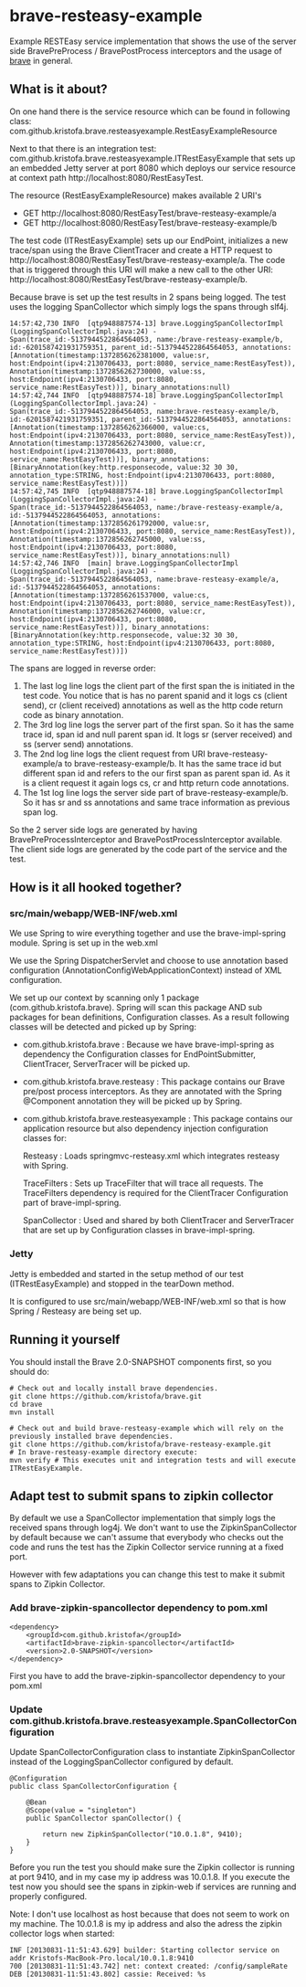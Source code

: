 # brave-resteasy-example #

Example RESTEasy service implementation that shows the use of the server side BravePreProcess / BravePostProcess interceptors 
and the usage of [brave](https://github.com/kristofa/brave) in general.

## What is it about? ##

On one hand there is the service resource which can be found in following class: 
com.github.kristofa.brave.resteasyexample.RestEasyExampleResource

Next to that there is an integration test: com.github.kristofa.brave.resteasyexample.ITRestEasyExample that sets up
an embedded Jetty server at port 8080 which deploys our service resource at context path http://localhost:8080/RestEasyTest.

The resource (RestEasyExampleResource) makes available 2 URI's

*   GET http://localhost:8080/RestEasyTest/brave-resteasy-example/a
*   GET http://localhost:8080/RestEasyTest/brave-resteasy-example/b


The test code (ITRestEasyExample) sets up our EndPoint, initializes a new trace/span using the Brave ClientTracer
and create a HTTP request to http://localhost:8080/RestEasyTest/brave-resteasy-example/a. The code that is triggered through
this URI will make a new call to the other URI: http://localhost:8080/RestEasyTest/brave-resteasy-example/b.

Because brave is set up the test results in 2 spans being logged. The test uses the logging SpanCollector which simply logs the spans through slf4j.

    14:57:42,730 INFO  [qtp948887574-13] brave.LoggingSpanCollectorImpl (LoggingSpanCollectorImpl.java:24) - Span(trace_id:-5137944522864564053, name:/brave-resteasy-example/b, id:-6201587421931759351, parent_id:-5137944522864564053, annotations:[Annotation(timestamp:1372856262381000, value:sr, host:Endpoint(ipv4:2130706433, port:8080, service_name:RestEasyTest)), Annotation(timestamp:1372856262730000, value:ss, host:Endpoint(ipv4:2130706433, port:8080, service_name:RestEasyTest))], binary_annotations:null)
    14:57:42,744 INFO  [qtp948887574-18] brave.LoggingSpanCollectorImpl (LoggingSpanCollectorImpl.java:24) - Span(trace_id:-5137944522864564053, name:brave-resteasy-example/b, id:-6201587421931759351, parent_id:-5137944522864564053, annotations:[Annotation(timestamp:1372856262366000, value:cs, host:Endpoint(ipv4:2130706433, port:8080, service_name:RestEasyTest)), Annotation(timestamp:1372856262743000, value:cr, host:Endpoint(ipv4:2130706433, port:8080, service_name:RestEasyTest))], binary_annotations:[BinaryAnnotation(key:http.responsecode, value:32 30 30, annotation_type:STRING, host:Endpoint(ipv4:2130706433, port:8080, service_name:RestEasyTest))])
    14:57:42,745 INFO  [qtp948887574-18] brave.LoggingSpanCollectorImpl (LoggingSpanCollectorImpl.java:24) - Span(trace_id:-5137944522864564053, name:/brave-resteasy-example/a, id:-5137944522864564053, annotations:[Annotation(timestamp:1372856261792000, value:sr, host:Endpoint(ipv4:2130706433, port:8080, service_name:RestEasyTest)), Annotation(timestamp:1372856262745000, value:ss, host:Endpoint(ipv4:2130706433, port:8080, service_name:RestEasyTest))], binary_annotations:null)
    14:57:42,746 INFO  [main] brave.LoggingSpanCollectorImpl (LoggingSpanCollectorImpl.java:24) - Span(trace_id:-5137944522864564053, name:brave-resteasy-example/a, id:-5137944522864564053, annotations:[Annotation(timestamp:1372856261537000, value:cs, host:Endpoint(ipv4:2130706433, port:8080, service_name:RestEasyTest)), Annotation(timestamp:1372856262746000, value:cr, host:Endpoint(ipv4:2130706433, port:8080, service_name:RestEasyTest))], binary_annotations:[BinaryAnnotation(key:http.responsecode, value:32 30 30, annotation_type:STRING, host:Endpoint(ipv4:2130706433, port:8080, service_name:RestEasyTest))])

The spans are logged in reverse order:

1.  The last log line logs the client part of the first span the is initiated in the test code. 
    You notice that is has no parent spanid and it logs cs (client send), cr (client received) annotations as well as the http code return code as binary annotation.
2.  The 3rd log line logs the server part of the first span. So it has the same trace id, span id and null parent span id. 
    It logs sr (server received) and ss (server send) annotations.
3.  The 2nd log line logs the client request from URI brave-resteasy-example/a to brave-resteasy-example/b. 
    It has the same trace id but different span id and refers to the our first span as parent span id. 
    As it is a client request it again logs cs, cr and http return code annotations.
4.  The 1st log line logs the server side part of brave-resteasy-example/b. 
    So it has sr and ss annotations and same trace information as previous span log.

So the 2 server side logs are generated by having BravePreProcessInterceptor and BravePostProcessInterceptor available.
The client side logs are generated by the code part of the service and the test.

## How is it all hooked together? ##

### src/main/webapp/WEB-INF/web.xml ###

We use Spring to wire everything together and use the brave-impl-spring module. Spring is set up in the web.xml

We use the Spring DispatcherServlet and choose to use annotation based configuration (AnnotationConfigWebApplicationContext) instead of
XML configuration.

We set up our context by scanning only 1 package (com.github.kristofa.brave). Spring will scan this package AND sub packages
for bean definitions, Configuration classes. As a result following classes will be detected and picked up by Spring:

*   com.github.kristofa.brave : Because we have brave-impl-spring as dependency the Configuration classes for EndPointSubmitter, ClientTracer, ServerTracer will be picked up.
*   com.github.kristofa.brave.resteasy : This package contains our Brave pre/post process interceptors. 
    As they are annotated with the Spring @Component annotation they will be picked up by Spring.
*   com.github.kristofa.brave.resteasyexample : This package contains our application resource but also dependency injection configuration 
    classes for:
  
    Resteasy : Loads springmvc-resteasy.xml which integrates resteasy with Spring.
    
    TraceFilters : Sets up TraceFilter that will trace all requests. The TraceFilters dependency is required for the ClientTracer Configuration part of brave-impl-spring.
    
    SpanCollector : Used and shared by both ClientTracer and ServerTracer that are set up by Configuration classes in brave-impl-spring.
    
### Jetty ###

Jetty is embedded and started in the setup method of our test (ITRestEasyExample) and stopped in the tearDown method.

It is configured to use src/main/webapp/WEB-INF/web.xml so that is how Spring / Resteasy are being set up.

## Running it yourself ##

You should install the Brave 2.0-SNAPSHOT components first, so you should do:
    
    # Check out and locally install brave dependencies.
    git clone https://github.com/kristofa/brave.git
    cd brave
    mvn install
    
    # Check out and build brave-resteasy-example which will rely on the previously installed brave dependencies.    
    git clone https://github.com/kristofa/brave-resteasy-example.git
    # In brave-resteasy-example directory execute:
    mvn verify # This executes unit and integration tests and will execute ITRestEasyExample.

## Adapt test to submit spans to zipkin collector ##

By default we use a SpanCollector implementation that simply logs the received spans through log4j.
We don't want to use the ZipkinSpanCollector by default because we can't assume that everybody who
checks out the code and runs the test has the Zipkin Collector service running at a fixed port.

However with few adaptations you can change this test to make it submit spans to Zipkin Collector.

### Add brave-zipkin-spancollector dependency to pom.xml ###

    <dependency>
        <groupId>com.github.kristofa</groupId>
        <artifactId>brave-zipkin-spancollector</artifactId>
        <version>2.0-SNAPSHOT</version>
    </dependency>

First you have to add the brave-zipkin-spancollector dependency to your pom.xml

### Update com.github.kristofa.brave.resteasyexample.SpanCollectorConfiguration ###

Update SpanCollectorConfiguration class to instantiate ZipkinSpanCollector instead
of the LoggingSpanCollector configured by default.


    @Configuration
    public class SpanCollectorConfiguration {

        @Bean
        @Scope(value = "singleton")
        public SpanCollector spanCollector() {

            return new ZipkinSpanCollector("10.0.1.8", 9410);            
        }
    }

Before you run the test you should make sure the Zipkin collector is running at port
9410, and in my case my ip address was 10.0.1.8. If you execute the test now you should 
see the spans in zipkin-web if services are running and properly configured.

Note: I don't use localhost as host because that does not seem to work on my machine.
The 10.0.1.8 is my ip address and also the adress the zipkin collector logs when started:

    INF [20130831-11:51:43.629] builder: Starting collector service on addr Kristofs-MacBook-Pro.local/10.0.1.8:9410
    700 [20130831-11:51:43.742] net: context created: /config/sampleRate
    DEB [20130831-11:51:43.802] cassie: Received: %s
    

    